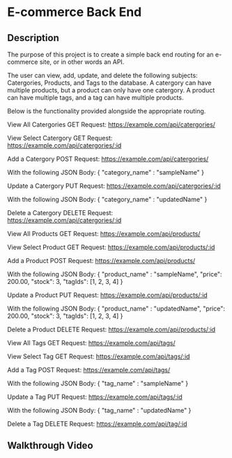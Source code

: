 # E-commerce Back End 

## Description

The purpose of this project is to create a simple back end routing for an e-commerce site, or in other words an API.

The user can view, add, update, and delete the following subjects: Catergories, Products, and Tags to the database. A catergory can have multiple products, but a product can only have one catergory. A product can have multiple tags, and a tag can have multiple products.

Below is the functionality provided alongside the appropriate routing.

View All Catergories
GET Request: https://example.com/api/catergories/

View Select Catergory
GET Request: https://example.com/api/catergories/:id

Add a Catergory
POST Request: https://example.com/api/catergories/

With the following JSON Body:
{
    "category_name" : "sampleName"
}

Update a Catergory
PUT Request: https://example.com/api/catergories/:id

With the following JSON Body:
{
    "category_name" : "updatedName"
}

Delete a Catergory
DELETE Request: https://example.com/api/catergories/:id

View All Products
GET Request: https://example.com/api/products/

View Select Product
GET Request: https://example.com/api/products/:id

Add a Product
POST Request: https://example.com/api/products/

With the following JSON Body:
{
    "product_name" : "sampleName",
    "price": 200.00,
    "stock": 3,
    "tagIds": [1, 2, 3, 4]
}

Update a Product
PUT Request: https://example.com/api/products/:id

With the following JSON Body:
{
    "product_name" : "updatedName",
    "price": 200.00,
    "stock": 3,
    "tagIds": [1, 2, 3, 4]
}

Delete a Product
DELETE Request: https://example.com/api/products/:id

View All Tags
GET Request: https://example.com/api/tags/

View Select Tag
GET Request: https://example.com/api/tags/:id

Add a Tag
POST Request: https://example.com/api/tags/

With the following JSON Body:
{
    "tag_name" : "sampleName"
}

Update a Tag
PUT Request: https://example.com/api/tags/:id

With the following JSON Body:
{
    "tag_name" : "updatedName"
}

Delete a Tag
DELETE Request: https://example.com/api/tag/:id

## Walkthrough Video

